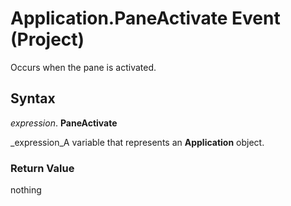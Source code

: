 
# Application.PaneActivate Event (Project)

Occurs when the pane is activated.


## Syntax

 _expression_. **PaneActivate**

 _expression_A variable that represents an  **Application** object.


### Return Value

nothing

